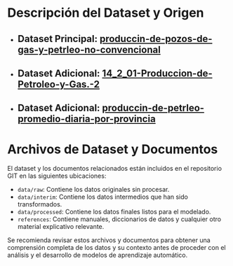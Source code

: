 # Descripción del Dataset y Origen

* ## Dataset Principal: [produccin-de-pozos-de-gas-y-petrleo-no-convencional](https://github.com/JSuarez-Arg/Machine-Learning-Model/blob/main/references/Dataset%20Principal%20DATOS%20GOB%20AR.pdf)
* ## Dataset Adicional: [14_2_01-Produccion-de-Petroleo-y-Gas.-2](https://github.com/JSuarez-Arg/Machine-Learning-Model/blob/main/references/Dataset%20Adicional%20IPIEC.pdf)
* ## Dataset Adicional: [produccin-de-petrleo-promedio-diaria-por-provincia](https://github.com/JSuarez-Arg/Machine-Learning-Model/blob/main/references/Dataset%20Adicional%20ARGENTINA%20GOB%20AR.pdf)

# Archivos de Dataset y Documentos
El dataset y los documentos relacionados están incluidos en el repositorio GIT en las siguientes ubicaciones:
- `data/raw`: Contiene los datos originales sin procesar.
- `data/interim`: Contiene los datos intermedios que han sido transformados.
- `data/processed`: Contiene los datos finales listos para el modelado.
- `references`: Contiene manuales, diccionarios de datos y cualquier otro material explicativo relevante.

Se recomienda revisar estos archivos y documentos para obtener una comprensión completa de los datos y su contexto antes de proceder con el análisis y el desarrollo de modelos de aprendizaje automático.

